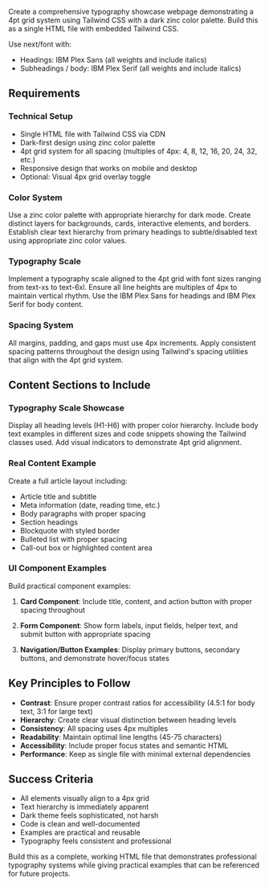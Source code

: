 Create a comprehensive typography showcase webpage demonstrating a 4pt grid system using Tailwind CSS with a dark zinc color palette. Build this as a single HTML file with embedded Tailwind CSS.

Use next/font with:
- Headings: IBM Plex Sans (all weights and include italics)
- Subheadings / body: IBM Plex Serif (all weights and include italics)

## Requirements

### Technical Setup
- Single HTML file with Tailwind CSS via CDN
- Dark-first design using zinc color palette
- 4pt grid system for all spacing (multiples of 4px: 4, 8, 12, 16, 20, 24, 32, etc.)
- Responsive design that works on mobile and desktop
- Optional: Visual 4px grid overlay toggle

### Color System
Use a zinc color palette with appropriate hierarchy for dark mode. Create distinct layers for backgrounds, cards, interactive elements, and borders. Establish clear text hierarchy from primary headings to subtle/disabled text using appropriate zinc color values.

### Typography Scale
Implement a typography scale aligned to the 4pt grid with font sizes ranging from text-xs to text-6xl. Ensure all line heights are multiples of 4px to maintain vertical rhythm. Use the IBM Plex Sans for headings and IBM Plex Serif for body content.

### Spacing System
All margins, padding, and gaps must use 4px increments. Apply consistent spacing patterns throughout the design using Tailwind's spacing utilities that align with the 4pt grid system.

## Content Sections to Include

### Typography Scale Showcase
Display all heading levels (H1-H6) with proper color hierarchy. Include body text examples in different sizes and code snippets showing the Tailwind classes used. Add visual indicators to demonstrate 4pt grid alignment.

### Real Content Example
Create a full article layout including:
- Article title and subtitle
- Meta information (date, reading time, etc.)
- Body paragraphs with proper spacing
- Section headings
- Blockquote with styled border
- Bulleted list with proper spacing
- Call-out box or highlighted content area

### UI Component Examples
Build practical component examples:

1. **Card Component**: Include title, content, and action button with proper spacing throughout

2. **Form Component**: Show form labels, input fields, helper text, and submit button with appropriate spacing

3. **Navigation/Button Examples**: Display primary buttons, secondary buttons, and demonstrate hover/focus states

## Key Principles to Follow
- **Contrast**: Ensure proper contrast ratios for accessibility (4.5:1 for body text, 3:1 for large text)
- **Hierarchy**: Create clear visual distinction between heading levels
- **Consistency**: All spacing uses 4px multiples
- **Readability**: Maintain optimal line lengths (45-75 characters)
- **Accessibility**: Include proper focus states and semantic HTML
- **Performance**: Keep as single file with minimal external dependencies

## Success Criteria
- All elements visually align to a 4px grid
- Text hierarchy is immediately apparent
- Dark theme feels sophisticated, not harsh
- Code is clean and well-documented
- Examples are practical and reusable
- Typography feels consistent and professional

Build this as a complete, working HTML file that demonstrates professional typography systems while giving practical examples that can be referenced for future projects.
